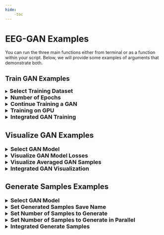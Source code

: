 ```yaml
---
hide:
    -toc
---
```


# EEG-GAN Examples

You can run the three main functions either from terminal or as a function within your script. Below, we will provide some examples of arguments that demonstrate both.

## <b>Train GAN Examples</b>

<details style="border-color:Grey;">
    <summary style="background-color:transparent;"><b><font size = "4">Select Training Dataset</font></b></summary>
    <font size = "3">
    You can direct the GAN to train on specific datasets using the <code>path_dataset</code> argument. <br><br>

    <b>From terminal:</b><br>
    &emsp;<code>python Train_Gan.py path_dataset=data\my_data.csv</code> <br><br>

    <b>As a function:</b><br>
    &emsp; <code>from eeggan import train_gan</code><br><br>
    &emsp; <code>argv = dict(</code><br>
    &emsp;<code>&emsp;&emsp;path_dataset = "data\my_data.csv"</code><br>
    &emsp; <code>)</code><br><br>
    &emsp; <code>train_gan(argv)</code>
    </font>
</details>

<details style="border-color:Grey;">
    <summary style="background-color:transparent;"><b><font size = "4">Number of Epochs</font></b></summary>
    <font size = "3">
    You can vary the number of epochs that the GAN is trained on with the <code>n_epochs</code> parameter. <br><br>

    <b>From terminal:</b><br>
    &emsp;<code>python Train_Gan.py n_epochs=8000</code> <br><br>

    <b>As a function:</b><br>
    &emsp; <code>from eeggan import train_gan</code><br><br>
    &emsp; <code>argv = dict(</code><br>
    &emsp;<code>&emsp;&emsp;n_epochs = 8000</code><br>
    &emsp; <code>)</code><br><br>
    &emsp; <code>train_gan(argv)</code>
    </font>
</details>

<details style="border-color:Grey;">
    <summary style="background-color:transparent;"><b><font size = "4">Continue Training a GAN</font></b></summary>
    <font size = "3">
    You can continue training a GAN using the <code>train_gan</code> and (optionally) <code>path_checkpoint</code> arguments. Not including the <code>path_checkpoint</code> argument will default to training a model <code>checkpoint.pt</code> <br><br>

    <b>From terminal:</b><br>
    &emsp;<code>python Train_Gan.py train_gan path_checkpoint=my_model.pt</code> <br><br>

    <b>As a function:</b><br>
    &emsp; <code>from eeggan import train_gan</code><br><br>
    &emsp; <code>argv = dict(</code><br>
    &emsp;<code>&emsp;&emsp;path_checkpoint = "my_model.pt"</code><br>
    &emsp; <code>)</code><br><br>
    &emsp; <code>train_gan(argv)</code>
    </font>
</details>

<details style="border-color:Grey;">
    <summary style="background-color:transparent;"><b><font size = "4">Training on GPU</font></b></summary>
    <font size = "3">
    You can use your GPU rather than CPU to train the GAN using the <code>ddp</code> parameter.<br><br>

    <b>From terminal:</b><br>
    &emsp;<code>python Train_Gan.py ddp</code> <br><br>

    <b>As a function:</b><br>
    &emsp; <code>from eeggan import train_gan</code><br><br>
    &emsp; <code>argv = dict(</code><br>
    &emsp;<code>&emsp;&emsp;ddp = True</code><br>
    &emsp; <code>)</code><br><br>
    &emsp; <code>train_gan(argv)</code>
    </font>
</details>

<details style="border-color:Grey;">
    <summary style="background-color:transparent;"><b><font size = "4">Integrated GAN Training</font></b></summary>
    <font size = "3">
    We can use multiple arguments together to train our GAN, for example: <br>
    &emsp;On GPUs <code>ddp</code><br>
    &emsp;On our dataset <code>path_dataset=data\my_data.csv</code><br>
    &emsp;For 8000 epochs <code>n_epochs=8000</code><br><br>

    <b>From terminal:</b><br>
    &emsp;<code>python Train_Gan.py ddp path_dataset=data\my_data.csv n_epochs=8000</code> <br><br>

    <b>As a function:</b><br>
    &emsp; <code>from eeggan import train_gan</code><br><br>
    &emsp; <code>argv = dict(</code><br>
    &emsp;<code>&emsp;&emsp;ddp = True,</code><br>
    &emsp;<code>&emsp;&emsp;path_dataset = "data\my_data.csv",</code><br>
    &emsp;<code>&emsp;&emsp;n_epochs = 8000</code><br>
    &emsp; <code>)</code><br><br>
    &emsp; <code>train_gan(argv)</code>
    </font>
</details>

## <b>Visualize GAN Examples</b>

<details style="border-color:Grey;">
    <summary style="background-color:transparent;"><b><font size = "4">Select GAN Model</font></b></summary>
    <font size = "3">
    First, you must tell the function what type of data it will be analyzing using the <code> checkpoint</code>, <code>experiment</code>, or  <code>csv_file</code> arguments. We will use <code>checkpoint</code>, which is used for GAN models.<br><br>
    You can visualize a specific GAN using the <code>file</code> and the <code>training_file</code> arguments.<br><br>

    <b>From terminal:</b><br>
    &emsp;<code>python Visualize_Gan.py checkpoint file=my_GAN.pt training_file=data\my_data.csv</code><br><br>

    <b>As a function:</b><br>
    &emsp; <code>from eeggan import visualize_gan</code><br><br>
    &emsp; <code>argv = dict(</code><br>
    &emsp;<code>&emsp;&emsp;checkpoint = True,</code><br>
    &emsp;<code>&emsp;&emsp;file = "my_GAN.pt",</code><br>
    &emsp;<code>&emsp;&emsp;training_file = "data\my_data.csv"</code><br>
    &emsp; <code>)</code><br><br>
    &emsp; <code>visualize_gan(argv)</code>

    </font>
</details>

<details style="border-color:Grey;">
    <summary style="background-color:transparent;"><b><font size = "4">Visualize GAN Model Losses</font></b></summary>
    <font size = "3">
    First, you must tell the function what type of data it will be analyzing using the <code> checkpoint</code>, <code>experiment</code>, or  <code>csv_file</code> arguments. We will use <code>checkpoint</code>, which is used for GAN models.<br><br>
    You can visualize GAN model losses using the <code>plot_losses</code> argument.<br><br>

    <b>From terminal:</b><br>
    &emsp;<code>python Visualize_Gan.py checkpoint plot_losses</code><br><br>

    <b>As a function:</b><br>
    &emsp; <code>from eeggan import visualize_gan</code><br><br>
    &emsp; <code>argv = dict(</code><br>
    &emsp;<code>&emsp;&emsp;checkpoint = True,</code><br>
    &emsp;<code>&emsp;&emsp;plot_losses = True</code><br>
    &emsp; <code>)</code><br><br>
    &emsp; <code>visualize_gan(argv)</code>

    </font>
</details>

<details style="border-color:Grey;">
    <summary style="background-color:transparent;"><b><font size = "4">Visualize Averaged GAN Samples</font></b></summary>
    <font size = "3">
    First, you must tell the function what type of data it will be analyzing using the <code> checkpoint</code>, <code>experiment</code>, or  <code>csv_file</code> arguments. We will use <code>checkpoint</code>, which is used for GAN models.<br><br>
    You can visualize a grand-average of data (across conditions) using the <code>averaged</code> argument.<br><br>

    <b>From terminal:</b><br>
    &emsp;<code>python Visualize_Gan.py checkpoint averaged</code><br><br>

    <b>As a function:</b><br>
    &emsp; <code>from eeggan import visualize_gan</code><br><br>
    &emsp; <code>argv = dict(</code><br>
    &emsp;<code>&emsp;&emsp;checkpoint = True,</code><br>
    &emsp;<code>&emsp;&emsp;averaged = True</code><br>
    &emsp; <code>)</code><br><br>
    &emsp; <code>visualize_gan(argv)</code>

    </font>
</details>

<details style="border-color:Grey;">
    <summary style="background-color:transparent;"><b><font size = "4">Integrated GAN Visualization</font></b></summary>
    <font size = "3">
    First, you must tell the function what type of data it will be analyzing using the <code> checkpoint</code>, <code>experiment</code>, or  <code>csv_file</code> arguments. We will use <code>checkpoint</code>, which is used for GAN models.<br><br>

    We can use multiple arguments together to visualize our data, for example: <br>
    &emsp;On a GAN <code>checkpoint</code><br>
    &emsp;Plot losses <code>plot_losses</code><br>
    &emsp;Selecting a GAN <code>file=gansEEGModel.pt</code><br><br>

    <b>From terminal:</b><br>
    &emsp;<code>python Visualize_Gan.py checkpoint plot_losses file=gansEEGModel.pt</code><br><br>

    <b>As a function:</b><br>
    &emsp; <code>from eeggan import visualize_gan</code><br><br>
    &emsp; <code>argv = dict(</code><br>
    &emsp;<code>&emsp;&emsp;checkpoint = True,</code><br>
    &emsp;<code>&emsp;&emsp;plot_losses = True,</code><br>
    &emsp;<code>&emsp;&emsp;file = "gansEEGModel.pt"</code><br>
    &emsp; <code>)</code><br><br>
    &emsp; <code>visualize_gan(argv)</code>

    </font>
</details>

## <b>Generate Samples Examples</b>

<details style="border-color:Grey;">
    <summary style="background-color:transparent;"><b><font size = "4">Select GAN Model</font></b></summary>
    <font size = "3">
    You can generate samples from a specific GAN using the <code>file</code> argument. <br><br>

    <b>From terminal:</b><br>
    &emsp;<code>python Generate_Samples.py file=my_GAN.pt</code> <br><br>

    <b>As a function:</b><br>
    &emsp; <code>from eeggan import generate_samples</code><br><br>
    &emsp; <code>argv = dict(</code><br>
    &emsp;<code>&emsp;&emsp;file = "my_GAN.pt"</code><br>
    &emsp; <code>)</code><br><br>
    &emsp; <code>generate_samples(argv)</code>
    </font>
</details>

<details style="border-color:Grey;">
    <summary style="background-color:transparent;"><b><font size = "4">Set Generated Samples Save Name</font></b></summary>
    <font size = "3">
    You can declare the path and name of the saved generated samples file using the <code>path_samples</code> argument. <br><br>

    <b>From terminal:</b><br>
    &emsp;<code>python Generate_Samples.py path_samples=generated_samples\my_samples.csv</code> <br><br>

    <b>As a function:</b><br>
    &emsp; <code>from eeggan import generate_samples</code><br><br>
    &emsp; <code>argv = dict(</code><br>
    &emsp;<code>&emsp;&emsp;path_samples = "generated_samples\my_samples.csv"</code><br>
    &emsp; <code>)</code><br><br>
    &emsp; <code>generate_samples(argv)</code>
    </font>
</details>

<details style="border-color:Grey;">
    <summary style="background-color:transparent;"><b><font size = "4">Set Number of Samples to Generate</font></b></summary>
    <font size = "3">
    You can set the total number of samples to generate (which will be split equally across conditions) using the <code>num_samples_total</code> argument. <br><br>

    <b>From terminal:</b><br>
    &emsp;<code>python Generate_Samples.py num_samples_total=10000</code> <br><br>

    <b>As a function:</b><br>
    &emsp; <code>from eeggan import generate_samples</code><br><br>
    &emsp; <code>argv = dict(</code><br>
    &emsp;<code>&emsp;&emsp;num_samples_total = 10000</code><br>
    &emsp; <code>)</code><br><br>
    &emsp; <code>generate_samples(argv)</code>
    </font>
</details>

<details style="border-color:Grey;">
    <summary style="background-color:transparent;"><b><font size = "4">Set Number of Samples to Generate in Parallel</font></b></summary>
    <font size = "3">
    You can set the number of samples that will be generated in parallel using the <code>num_samples_parallel</code> argument. <br><br>

    <b>From terminal:</b><br>
    &emsp;<code>python Generate_Samples.py num_samples_parallel=1000</code> <br><br>

    <b>As a function:</b><br>
    &emsp; <code>from eeggan import generate_samples</code><br><br>
    &emsp; <code>argv = dict(</code><br>
    &emsp;<code>&emsp;&emsp;num_samples_parallel = 1000</code><br>
    &emsp; <code>)</code><br><br>
    &emsp; <code>generate_samples(argv)</code>
    </font>
</details>

<details style="border-color:Grey;">
    <summary style="background-color:transparent;"><b><font size = "4">Integrated Generate Samples</font></b></summary>
    <font size = "3">
    We can use multiple arguments together to generate samples, for example: <br>
    &emsp;On our model <code>file=my_GAN.pt</code><br>
    &emsp;With a saved filename  <code>path_samples=generated_samples\my_samples.csv</code><br>
    &emsp;Generating 10,000 samples <code>num_samples_total=10000</code><br>
    &emsp;At a rate of 1,000 at a time <code>num_samples_parallel=1000</code><br><br>

    <b>From terminal:</b><br>
    &emsp;<code>python Generate_Samples.py file=my_GAN.pt path_samples=generated_samples\my_samples.csv num_samples_total=10000 num_samples_parallel=1000</code> <br><br>

    <b>As a function:</b><br>
    &emsp; <code>from eeggan import generate_samples</code><br><br>
    &emsp; <code>argv = dict(</code><br>
    &emsp;<code>&emsp;&emsp;file = "my_GAN.pt",</code><br>
    &emsp;<code>&emsp;&emsp;path_samples = "generated_samples\my_samples.csv",</code><br>
    &emsp;<code>&emsp;&emsp;num_samples_total = 10000,</code><br>
    &emsp;<code>&emsp;&emsp;num_samples_parallel = 1000</code><br>
    &emsp; <code>)</code><br><br>
    &emsp; <code>generate_samples(argv)</code>
    </font>
</details>